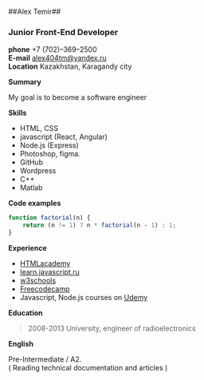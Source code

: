  ##Alex Temir##    
 ###  Junior Front-End Developer   
**phone**    +7 (702)–369–2500  
**E-mail**   alex404tm@yandex.ru   
**Location** Kazakhstan, Karagandy city  

**Summary**  

My goal is to become a software engineer  

**Skills**   

* HTML, CSS
* javascript (React, Angular)
* Node.js (Express)
* Photoshop, figma.
* GitHub
* Wordpress
* C++
* Matlab

**Code examples**    
 
```javascript
function factorial(n) {
    return (n != 1) ? n * factorial(n ‐ 1) : 1;
}
```
**Experience**  


* [HTMLacademy](https://htmlacademy.ru)
* [learn.javascript.ru](https://learn.javascript.ru)
* [w3schools](https://www.w3schools.com)
* [Freecodecamp](https://www.freecodecamp.org)
* Javascript, Node.js courses on [Udemy](www.udemy.com/‎)

**Education**  
 
>2008-2013 University, engineer of radioelectronics  

**English**  
 
 Pre-Intermediate / A2.  
 ( Reading technical documentation and articles )

